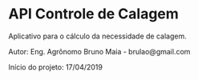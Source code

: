 <h1>API Controle de Calagem</h1>
<p>Aplicativo para o cálculo da necessidade de calagem.</p>
<p>Autor: Eng. Agrônomo Bruno Maia - brulao@gmail.com</p>
<p>Início do projeto: 17/04/2019</p>
